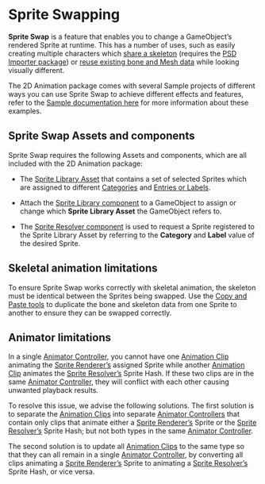 # Sprite Swapping
__Sprite Swap__ is a feature that enables you to change a GameObject’s rendered Sprite at runtime. This has a number of uses, such as easily creating multiple characters which [share a skeleton](ex-skeleton-sharing.md) (requires the [PSD Importer package](https://docs.unity3d.com/Packages/com.unity.2d.psdimporter@latest)) or [reuse existing bone and Mesh data](SkinEdToolsShortcuts.md#copy-and-paste-behavior) while looking visually different.

The 2D Animation package comes with several Sample projects of different ways you can use Sprite Swap to achieve different effects and features, refer to the [Sample documentation here](ex-sprite-swap.md) for more information about these examples.

## Sprite Swap Assets and components
Sprite Swap requires the following Assets and components, which are all included with the 2D Animation package:

- The [Sprite Library Asset](SLAsset.md) that contains a set of selected Sprites which are assigned to different [Categories](SLAsset.md#category) and [Entries or Labels](SLAsset.md#entry).

- Attach the [Sprite Library component](SLAsset.html#sprite-library-component) to a GameObject to assign or change which __Sprite Library Asset__ the GameObject refers to.

- The [Sprite Resolver component](SLAsset.html#sprite-resolver-component) is used to request a Sprite registered to the Sprite Library Asset by referring to the __Category__ and __Label__ value of the desired Sprite.

## Skeletal animation limitations
To ensure Sprite Swap works correctly with skeletal animation, the skeleton must be identical between the Sprites being swapped. Use the [Copy and Paste tools](SkinEdToolsShortcuts.md#copy-and-paste-behavior) to duplicate the bone and skeleton data from one Sprite to another to ensure they can be swapped correctly.

## Animator limitations
In a single [Animator Controller](https://docs.unity3d.com/Manual/AnimatorControllers.html), you cannot have one [Animation Clip](https://docs.unity3d.com/Manual/AnimationClips.html) animating the [Sprite Renderer’s](https://docs.unity3d.com/Manual/class-SpriteRenderer.html) assigned Sprite while another [Animation Clip](https://docs.unity3d.com/Manual/AnimationClips.html) animates the [Sprite Resolver’s](SLAsset.html#sprite-resolver-component) Sprite Hash. If these two clips are in the same [Animator Controller](https://docs.unity3d.com/Manual/AnimatorControllers.html), they will conflict with each other causing unwanted playback results.

To resolve this issue, we advise the following solutions. The first solution is to separate the [Animation Clips](https://docs.unity3d.com/Manual/AnimationClips.html) into separate [Animator Controllers](https://docs.unity3d.com/Manual/AnimatorControllers.html) that contain only clips that animate either a [Sprite Renderer’s](https://docs.unity3d.com/Manual/class-SpriteRenderer.html) Sprite or the [Sprite Resolver’s](SLAsset.html#sprite-resolver-component) Sprite Hash; but not both types in the same [Animator Controller](https://docs.unity3d.com/Manual/AnimatorControllers.html).

The second solution is to update all [Animation Clips](https://docs.unity3d.com/Manual/AnimationClips.html) to the same type so that they can all remain in a single [Animator Controller](https://docs.unity3d.com/Manual/AnimatorControllers.html), by converting all clips animating a [Sprite Renderer’s](https://docs.unity3d.com/Manual/class-SpriteRenderer.html) Sprite to animating a [Sprite Resolver’s](SLAsset.html#sprite-resolver-component) Sprite Hash, or vice versa.
